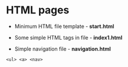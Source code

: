 # HTML pages

- Minimum HTML file template - **start.html**

- Some simple HTML tags in file - **index1.html**

- Simple navigation file - **navigation.html**
 
```
<ul> <a> <nav>
```
